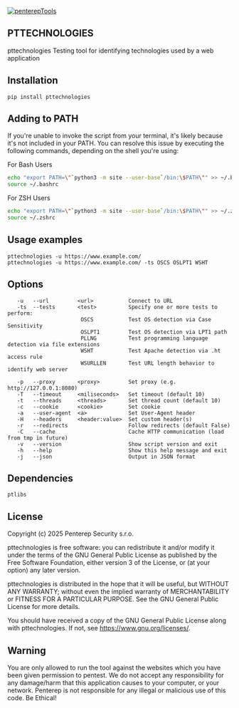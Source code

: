 [![penterepTools](https://www.penterep.com/external/penterepToolsLogo.png)](https://www.penterep.com/)


## PTTECHNOLOGIES

pttechnologies Testing tool for identifying technologies used by a web application

## Installation

```
pip install pttechnologies
```

## Adding to PATH
If you're unable to invoke the script from your terminal, it's likely because it's not included in your PATH. You can resolve this issue by executing the following commands, depending on the shell you're using:

For Bash Users
```bash
echo "export PATH=\"`python3 -m site --user-base`/bin:\$PATH\"" >> ~/.bashrc
source ~/.bashrc
```

For ZSH Users
```bash
echo "export PATH=\"`python3 -m site --user-base`/bin:\$PATH\"" >> ~/.zshrc
source ~/.zshrc
```

## Usage examples
```
pttechnologies -u https://www.example.com/
pttechnologies -u https://www.example.com/ -ts OSCS OSLPT1 WSHT
```

## Options
```
   -u   --url         <url>           Connect to URL
   -ts  --tests       <test>          Specify one or more tests to perform:
                       OSCS           Test OS detection via Case Sensitivity
                       OSLPT1         Test OS detection via LPT1 path
                       PLLNG          Test programming language detection via file extensions
                       WSHT           Test Apache detection via .ht access rule
                       WSURLLEN       Test URL length behavior to identify web server

   -p   --proxy       <proxy>         Set proxy (e.g. http://127.0.0.1:8080)
   -T   --timeout     <miliseconds>   Set timeout (default 10)
   -t   --threads     <threads>       Set thread count (default 10)
   -c   --cookie      <cookie>        Set cookie
   -a   --user-agent  <a>             Set User-Agent header
   -H   --headers     <header:value>  Set custom header(s)
   -r   --redirects                   Follow redirects (default False)
   -C   --cache                       Cache HTTP communication (load from tmp in future)
   -v   --version                     Show script version and exit
   -h   --help                        Show this help message and exit
   -j   --json                        Output in JSON format
```

## Dependencies
```
ptlibs
```

## License

Copyright (c) 2025 Penterep Security s.r.o.

pttechnologies is free software: you can redistribute it and/or modify it under the terms of the GNU General Public License as published by the Free Software Foundation, either version 3 of the License, or (at your option) any later version.

pttechnologies is distributed in the hope that it will be useful, but WITHOUT ANY WARRANTY; without even the implied warranty of MERCHANTABILITY or FITNESS FOR A PARTICULAR PURPOSE. See the GNU General Public License for more details.

You should have received a copy of the GNU General Public License along with pttechnologies. If not, see https://www.gnu.org/licenses/.

## Warning

You are only allowed to run the tool against the websites which
you have been given permission to pentest. We do not accept any
responsibility for any damage/harm that this application causes to your
computer, or your network. Penterep is not responsible for any illegal
or malicious use of this code. Be Ethical!